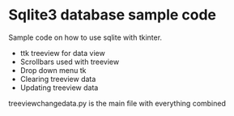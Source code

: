 # Sqlite3 database sample code

Sample code on how to use sqlite with tkinter. 

* ttk treeview for data view
* Scrollbars used with treeview
* Drop down menu tk
* Clearing treeview data
* Updating treeview data

treeviewchangedata.py is the main file with everything combined
